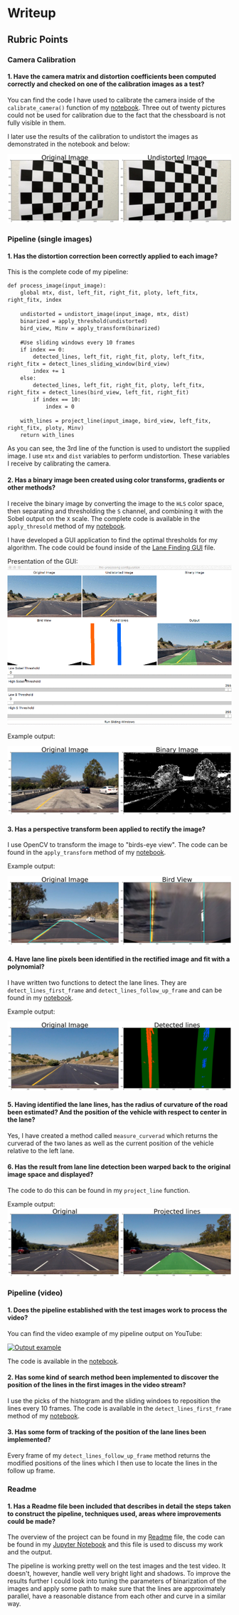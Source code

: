 # Writeup

## Rubric Points

### Camera Calibration
#### 1. Have the camera matrix and distortion coefficients been computed correctly and checked on one of the calibration images as a test?

You can find the code I have used to calibrate the camera inside of the `calibrate_camera()` function of my [notebook](code.html). Three out of twenty pictures could not be used for calibration due to the fact that the chessboard is not fully visible in them.

I later use the results of the calibration to undistort the images as demonstrated in the notebook and below:

![Undistorted image demonstration](doc_images/undistort.png)

### Pipeline (single images)
#### 1. Has the distortion correction been correctly applied to each image?

This is the complete code of my pipeline:

```
def process_image(input_image):
    global mtx, dist, left_fit, right_fit, ploty, left_fitx, right_fitx, index
    
    undistorted = undistort_image(input_image, mtx, dist)
    binarized = apply_threshold(undistorted)
    bird_view, Minv = apply_transform(binarized)

    #Use sliding windows every 10 frames
    if index == 0:
        detected_lines, left_fit, right_fit, ploty, left_fitx, right_fitx = detect_lines_sliding_window(bird_view)
        index += 1
    else:
        detected_lines, left_fit, right_fit, ploty, left_fitx, right_fitx = detect_lines(bird_view, left_fit, right_fit) 
        if index == 10:
            index = 0

    with_lines = project_line(input_image, bird_view, left_fitx, right_fitx, ploty, Minv)
    return with_lines
```

As you can see, the 3rd line of the function is used to undistort the supplied image. I use `mtx` and `dist` variables to perform undistortion. These variables I receive by calibrating the camera. 

#### 2. Has a binary image been created using color transforms, gradients or other methods?

I receive the binary image by converting the image to the `HLS` color space, then separating and thresholding the `S` channel, and combining it with the Sobel output on the `X` scale. The complete code is available in the `apply_thresold` method of my [notebook](code.html).

I have developed a GUI application to find the optimal thresholds for my algorithm. The code could be found inside of the [Lane Finding GUI](lane_finding_gui.py) file.

Presentation of the GUI:
![Presentation of the GUI](doc_images/binary_gui.gif)

Example output:

![Binary example](doc_images/binary.png)

#### 3. Has a perspective transform been applied to rectify the image?

I use OpenCV to transform the image to "birds-eye view". The code can be found in the `apply_transform` method of my [notebook](code.html). 

Example output:

![Bird View example](doc_images/bird_view.png)

#### 4. Have lane line pixels been identified in the rectified image and fit with a polynomial?

I have written two functions to detect the lane lines. They are `detect_lines_first_frame` and `detect_lines_follow_up_frame` and can be found in my [notebook](code.html).

Example output:

![Line detection example](doc_images/line_detection.png)

#### 5. Having identified the lane lines, has the radius of curvature of the road been estimated? And the position of the vehicle with respect to center in the lane?

Yes, I have created a method called `measure_curverad` which returns the curverad of the two lanes as well as the current position of the vehicle relative to the left lane.

#### 6. Has the result from lane line detection been warped back to the original image space and displayed?

The code to do this can be found in my `project_line` function.

Example output:
![Projected line example](doc_images/projected_line.png)

### Pipeline (video)

#### 1. Does the pipeline established with the test images work to process the video?

You can find the video example of my pipeline output on YouTube:

[![Output example](https://img.youtube.com/vi/yj5rNDESXlU/0.jpg)](https://www.youtube.com/watch?v=yj5rNDESXlU)

The code is available in the [notebook](code.html).

#### 2. Has some kind of search method been implemented to discover the position of the lines in the first images in the video stream?

I use the picks of the histogram and the sliding windoes to reposition the lines every 10 frames. The code is available in the `detect_lines_first_frame` method of my [notebook](code.html).

#### 3. Has some form of tracking of the position of the lane lines been implemented?

Every frame of my `detect_lines_follow_up_frame` method returns the modified positions of the lines which I then use to locate the lines in the follow up frame.


### Readme

#### 1. Has a Readme file been included that describes in detail the steps taken to construct the pipeline, techniques used, areas where improvements could be made?

The overview of the project can be found in my [Readme](readme.md) file, the code can be found in my [Jupyter Notebook](code.html) and this file is used to discuss my work and the output.

The pipeline is working pretty well on the test images and the test video. It doesn't, however, handle well very bright light and shadows. To improve the results further I could look into tuning the parameters of binarization of the images and apply some path to make sure that the lines are approximately parallel, have a reasonable distance from each other and curve in a similar way.
